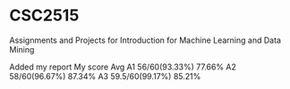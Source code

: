 # CSC2515
Assignments and Projects for Introduction for Machine Learning and Data Mining

Added my report
    My score          Avg
A1  56/60(93.33%)    77.66%
A2  58/60(96.67%)    87.34%
A3  59.5/60(99.17%)  85.21%
